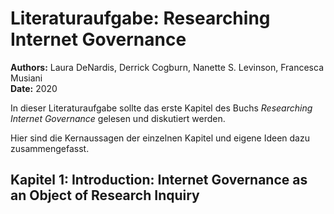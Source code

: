 # Literaturaufgabe:  Researching Internet Governance
**Authors:** Laura DeNardis, Derrick Cogburn, Nanette S. Levinson, Francesca Musiani<br>
**Date:** 2020

In dieser Literaturaufgabe sollte das erste Kapitel des Buchs *Researching Internet Governance* gelesen und diskutiert werden.

Hier sind die Kernaussagen der einzelnen Kapitel und eigene Ideen dazu zusammengefasst. 

## Kapitel 1: Introduction: Internet Governance as an Object of Research Inquiry

